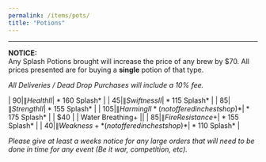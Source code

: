 ```yaml
---
permalink: /items/pots/
title: "Potions"
---
```

---

**NOTICE:**<br>
Any Splash Potions brought will increase the price of any brew by $70. All prices presented are for buying a **single** potion of that type.

*All Deliveries / Dead Drop Purchases will include a 10% fee.*

| $90 | \| Health II | *160$ Splash* |
| $45 | \| Swiftness II | *115$ Splash* |
| $85 | \| Strength II | *155$ Splash* |
| $105 | \| Harming II *(not offered in chest shop)* | *175$ Splash* |
| $40 | \| Water Breathing+  ||
| $85 | \| Fire Resistance+ | *155$ Splash* |
| $40 | \| Weakness+  *(not offered in chest shop)* | *110$ Splash* |

*Please give at least a weeks notice for any large orders that will need to be done in time for any event (Be it war, competition, etc).*
